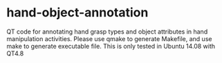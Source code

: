 # hand-object-annotation

QT code for annotating hand grasp types and object attributes in hand manipulation activities.
Please use qmake to generate Makefile, and use make to generate executable file.
This is only tested in Ubuntu 14.08 with QT4.8
